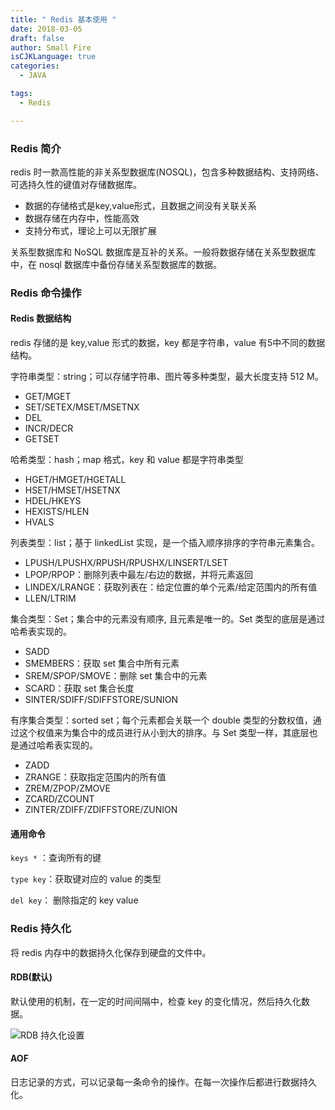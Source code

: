 ```yaml
---
title: " Redis 基本使用 "
date: 2018-03-05
draft: false
author: Small Fire
isCJKLanguage: true
categories: 
  - JAVA

tags: 
  - Redis

---
```


### Redis 简介

redis 时一款高性能的非关系型数据库(NOSQL)，包含多种数据结构、支持网络、可选持久性的键值对存储数据库。

- 数据的存储格式是key,value形式，且数据之间没有关联关系
- 数据存储在内存中，性能高效
- 支持分布式，理论上可以无限扩展

关系型数据库和 NoSQL 数据库是互补的关系。一般将数据存储在关系型数据库中，在 nosql 数据库中备份存储关系型数据库的数据。

### Redis 命令操作

#### Redis 数据结构

redis 存储的是 key,value 形式的数据，key 都是字符串，value 有5中不同的数据结构。

字符串类型：string；可以存储字符串、图片等多种类型，最大长度支持 512 M。

- GET/MGET
- SET/SETEX/MSET/MSETNX
- DEL
- INCR/DECR
- GETSET

哈希类型：hash；map 格式，key 和 value 都是字符串类型

- HGET/HMGET/HGETALL
- HSET/HMSET/HSETNX
- HDEL/HKEYS
- HEXISTS/HLEN
- HVALS

列表类型：list；基于 linkedList 实现，是一个插入顺序排序的字符串元素集合。

- LPUSH/LPUSHX/RPUSH/RPUSHX/LINSERT/LSET
- LPOP/RPOP：删除列表中最左/右边的数据，并将元素返回
- LINDEX/LRANGE：获取列表在：给定位置的单个元素/给定范围内的所有值
- LLEN/LTRIM

集合类型：Set；集合中的元素没有顺序, 且元素是唯一的。Set 类型的底层是通过哈希表实现的。

- SADD
- SMEMBERS：获取 set 集合中所有元素
- SREM/SPOP/SMOVE：删除 set 集合中的元素
- SCARD：获取 set 集合长度
- SINTER/SDIFF/SDIFFSTORE/SUNION

有序集合类型：sorted set；每个元素都会关联一个 double 类型的分数权值，通过这个权值来为集合中的成员进行从小到大的排序。与 Set 类型一样，其底层也是通过哈希表实现的。

- ZADD
- ZRANGE：获取指定范围内的所有值
- ZREM/ZPOP/ZMOVE
- ZCARD/ZCOUNT
- ZINTER/ZDIFF/ZDIFFSTORE/ZUNION

#### 通用命令

`keys *` ：查询所有的键

`type key`：获取键对应的 value 的类型

`del key`： 删除指定的 key value

### Redis 持久化

将 redis 内存中的数据持久化保存到硬盘的文件中。

#### RDB(默认)

默认使用的机制，在一定的时间间隔中，检查 key 的变化情况，然后持久化数据。

![RDB 持久化设置](/images/WEB/Redis1.png)

#### AOF

日志记录的方式，可以记录每一条命令的操作。在每一次操作后都进行数据持久化。